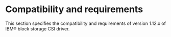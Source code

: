 # Compatibility and requirements

This section specifies the compatibility and requirements of version 1.12.x of IBM® block storage CSI driver.
